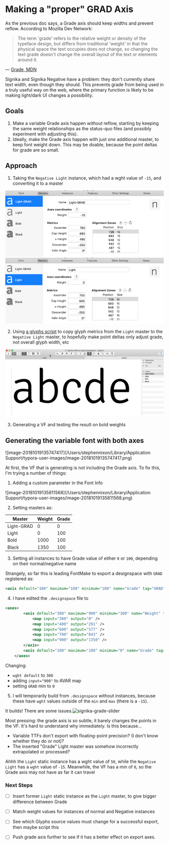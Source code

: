 # Making a "proper" GRAD Axis

As the previous doc says, a Grade axis should keep widths and prevent reflow. According to Mozilla Dev Network:

> The term 'grade' refers to the relative weight or density of the typeface design, but differs from traditional 'weight' in that the physical space the text occupies does not change, so changing the text grade doesn't change the overall layout of the text or elements around it.

— [Grade, MDN](https://developer.mozilla.org/en-US/docs/Web/CSS/CSS_Fonts/Variable_Fonts_Guide#Grade)

Signika and Signika Negative have a problem: they don't currently share text width, even though they should. This prevents grade from being used in a truly useful way on the web, where the primary function is likely to be making light/dark UI changes a possibility.

## Goals

1. Make a variable Grade axis happen _without_ reflow, starting by keeping the same weight relationships as the status-quo files (and possibly experiment with adjusting this).
2. Ideally, make the Grade axis happen with just _one_ additional master, to keep font weight down. This may be doable, because the point deltas for grade are so small.

## Approach

1. Taking the `Negative Light` instance, which had a wght value of `-15`, and converting it to a master

![Light Grade Master](assets/light-GRAD.png)
![Light Master](assets/light.png)

2. Using [a glyphs script](https://github.com/thundernixon/Signika/blob/6a36f0dd32c0db964460ab4f4500dcff0c55e24d/scripts/match-metrics.py) to copy glyph metrics from the `Light` master to the `Negative Light` master, to hopefully make point deltas only adjust grade, not overall glyph width, etc

![Grade Test](assets/signika-grade.gif)

3. Generating a VF and testing the result on bold weights

## Generating the variable font with both axes

![image-20181019135747417](/Users/stephennixon/Library/Application Support/typora-user-images/image-20181019135747417.png)	

At first, the VF that is generating is not including the Grade axis. To fix this, I'm trying a number of things:

1.  Adding a custom parameter in the Font Info

   ![image-20181019135811568](/Users/stephennixon/Library/Application Support/typora-user-images/image-20181019135811568.png)

2. Setting masters as:

| Master     | Weight | Grade |
| ---------- | ------ | ----- |
| Light-GRAD | 0      | 0     |
| Light      | 0      | 100   |
| Bold       | 1000   | 100   |
| Black      | 1350   | 100   |

3. Setting all instances to have Grade value of either `0` or `100`, depending on their normal/negative name



Strangely, so far this is leading FontMake to export a designspace with `GRAD` registered as:

```xml
<axis default="100" maximum="100" minimum="100" name="Grade" tag="GRAD" />
```



4. I have edited the `.designspace` file to 

```xml
<axes>
        <axis default="300" maximum="900" minimum="300" name="Weight" tag="wght">
            <map input="300" output="0" />
            <map input="400" output="291" />
            <map input="600" output="577" />
            <map input="700" output="843" />
            <map input="900" output="1350" />
        </axis>
        <axis default="100" maximum="100" minimum="0" name="Grade" tag="GRAD" />
    </axes>
```

Changing:

- `wght default` to `300`
- adding `input="900"` to AVAR map
- setting `GRAD` min to `0`

5. I will temporarily build from `.designspace` without instances, because these have `wght` values outside of the `min` and `max` (there is a `-15`).

It builds! There are some issues.![signika-grade-slider](/Users/stephennixon/type-repos/google-font-repos/signika-for-google/docs/02-grade-axis/assets/signika-grade-slider.gif)

Most pressing: the grade axis is so subtle, it barely changes the points in the VF. It's hard to understand why immediately. Is this because...

- Variable TTFs don't export with floating-point precision? (I don't know whether they do or not)?
- The inserted "Grade" Light master was somehow incorrectly extrapolated or processed?



Ahhh the `Light` static instance has a wght value of `50`, while the `Negative Light` has a `wght` value of `-15`. Meanwhile, the VF has a min of `0`, so the Grade axis may not have as far it can travel

### Next Steps

- [ ] Insert former `Light` static instance as the `Light` master, to give bigger difference between Grade
- [ ] Match weight values for instances of normal and Negative instances
- [ ] See which Glyphs source values must change for a successful export, then maybe script this

- [ ] Push grade axis further to see if it has a better effect on export axes.